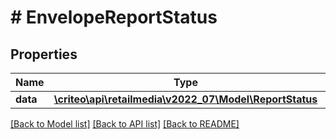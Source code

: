 # # EnvelopeReportStatus

## Properties

Name | Type | Description | Notes
------------ | ------------- | ------------- | -------------
**data** | [**\criteo\api\retailmedia\v2022_07\Model\ReportStatus**](ReportStatus.md) |  |

[[Back to Model list]](../../README.md#models) [[Back to API list]](../../README.md#endpoints) [[Back to README]](../../README.md)
